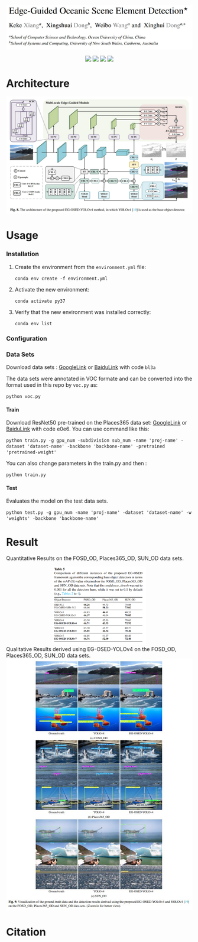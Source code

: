 <p align="center"> <a href="" ><img src="imgs/title.JPG"></a></p>
<p align="center"> 
<a href="" ><img src="https://img.shields.io/badge/HOME-KBS-blue.svg"></a>
<a href="" ><img src="https://img.shields.io/badge/HOME-Paper-important.svg"></a>
<a href="" ><img src="https://img.shields.io/badge/PDF-Paper-blueviolet.svg"></a>
<!-- <a href="" ><img src="https://img.shields.io/badge/-Poster-ff69b7.svg"></a> -->
<!-- <a href="" ><img src="https://img.shields.io/badge/-Video-brightgreen.svg"></a> -->
<a href="https://drive.google.com/file/d/1YCEIvquBG44w44tzoDAxpvnQpgddF1CV/view?usp=drive_link" ><img src="https://img.shields.io/badge/-WeightsFiles-blue.svg"></a>
</p>

# Architecture

![archioverall](imgs/EG-OSED-YOLOv4.JPG)

# Usage
### Installation
1. Create the environment from the `environment.yml` file:   
   ```copy
   conda env create -f environment.yml
   ```     
2. Activate the new environment:  
   ```copy
   conda activate py37
   ```    
3. Verify that the new environment was installed correctly:  
    ```copy
   conda env list
    ```    

### Configuration

### Data Sets
Download data sets : <a href="https://drive.google.com/file/d/1D00quOYefmW_VoBnJVNjkezOa2w-aUWl/view?usp=drive_link">GoogleLink</a> or <a href="https://pan.baidu.com/s/1jmkR3__ONSWmivjZj46nHw?pwd=bl3a">BaiduLink</a> with code `bl3a`      

The data sets were annotated in VOC formate and can be converted into the format used in this repo by `voc.py` as:  
```copy
python voc.py
```

#### Train
Download ResNet50 pre-trained on the Places365 data set: <a href="https://drive.google.com/file/d/1Zp251rEyZ-UkuuJ7r206_RyPfIlr9sGa/view?usp=drive_link">GoogleLink</a> or <a href="https://pan.baidu.com/s/1hEaCcMFiAIlcuJdcTPiueg?pwd=e0e6 ">BaiduLink</a>  with code e0e6.
You can use command like this:  
```copy
python train.py -g gpu_num -subdivision sub_num -name 'proj-name' -dataset 'dataset-name' -backbone 'backbone-name' -pretrained 'pretrained-weight'
```  
You can also change parameters in the train.py and then :  
```copy
python train.py
```

#### Test
Evaluates the model on the test data sets.
```copy
python test.py -g gpu_num -name 'proj-name' -dataset 'dataset-name' -w 'weights' -backbone 'backbone-name'
```
  

 

# Result
Quantitative Results on the FOSD_OD, Places365_OD, SUN_OD data sets.  
<div align=center><img src="imgs/Table.PNG" width=50%></div>  
Qualitative Results derived using EG-OSED-YOLOv4 on the FOSD_OD, Places365_OD, SUN_OD data sets.   
<div align=center><img src="imgs/results.JPG"></div>  

# Citation
